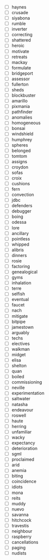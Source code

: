 - [ ] haynes
- [ ] crusade
- [ ] siyabona
- [ ] rumble
- [ ] inverter
- [ ] correcting
- [ ] shattered
- [ ] heroic
- [ ] motivate
- [ ] retreats
- [ ] mackay
- [ ] formulate
- [ ] bridgeport
- [ ] assessor
- [ ] fullerton
- [ ] sheds
- [ ] blockbuster
- [ ] amarillo
- [ ] pixmania
- [ ] pathfinder
- [ ] anomalies
- [ ] homogeneous
- [ ] bonsai
- [ ] windshield
- [ ] humphrey
- [ ] spheres
- [ ] belonged
- [ ] tomtom
- [ ] assigns
- [ ] croydon
- [ ] sofas
- [ ] croix
- [ ] cushions
- [ ] fern
- [ ] convection
- [ ] jdbc
- [ ] defenders
- [ ] debugger
- [ ] boing
- [ ] odessa
- [ ] lore
- [ ] ancillary
- [ ] pointless
- [ ] whipped
- [ ] alibris
- [ ] dinners
- [ ] rosie
- [ ] factoring
- [ ] genealogical
- [ ] gyms
- [ ] inhalation
- [ ] terre
- [ ] selfish
- [ ] eventual
- [ ] faucet
- [ ] nach
- [ ] mitigate
- [ ] bitpipe
- [ ] jamestown
- [ ] arguably
- [ ] techs
- [ ] electives
- [ ] walkman
- [ ] midget
- [ ] elisa
- [ ] shelton
- [ ] quan
- [ ] boiled
- [ ] commissioning
- [ ] neville
- [ ] experimentation
- [ ] saltwater
- [ ] natasha
- [ ] endeavour
- [ ] roswell
- [ ] haute
- [ ] herring
- [ ] unfamiliar
- [ ] wacky
- [ ] expectancy
- [ ] deterioration
- [ ] sgml
- [ ] proclaimed
- [ ] arid
- [ ] anemia
- [ ] biting
- [ ] coincidence
- [ ] idiots
- [ ] mona
- [ ] reits
- [ ] muddy
- [ ] nuevo
- [ ] savanna
- [ ] hitchcock
- [ ] travestis
- [ ] neighbour
- [ ] raspberry
- [ ] cancellations
- [ ] paging
- [ ] nudists
